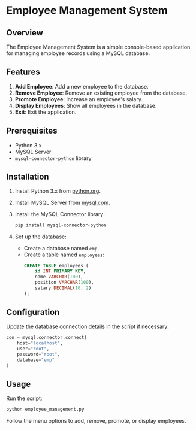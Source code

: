 # Employee Management System

## Overview
The Employee Management System is a simple console-based application for managing employee records using a MySQL database.

## Features
1. **Add Employee**: Add a new employee to the database.
2. **Remove Employee**: Remove an existing employee from the database.
3. **Promote Employee**: Increase an employee's salary.
4. **Display Employees**: Show all employees in the database.
5. **Exit**: Exit the application.

## Prerequisites
- Python 3.x
- MySQL Server
- `mysql-connector-python` library

## Installation
1. Install Python 3.x from [python.org](https://www.python.org/downloads/).
2. Install MySQL Server from [mysql.com](https://dev.mysql.com/downloads/installer/).
3. Install the MySQL Connector library:
   ```bash
   pip install mysql-connector-python
   ```

4. Set up the database:
   - Create a database named `emp`.
   - Create a table named `employees`:
     ```sql
     CREATE TABLE employees (
         id INT PRIMARY KEY,
         name VARCHAR(100),
         position VARCHAR(100),
         salary DECIMAL(10, 2)
     );
     ```

## Configuration
Update the database connection details in the script if necessary:
```python
con = mysql.connector.connect(
    host="localhost",
    user="root",
    password="root",
    database="emp"
)
```

## Usage
Run the script:
```bash
python employee_management.py
```

Follow the menu options to add, remove, promote, or display employees.
